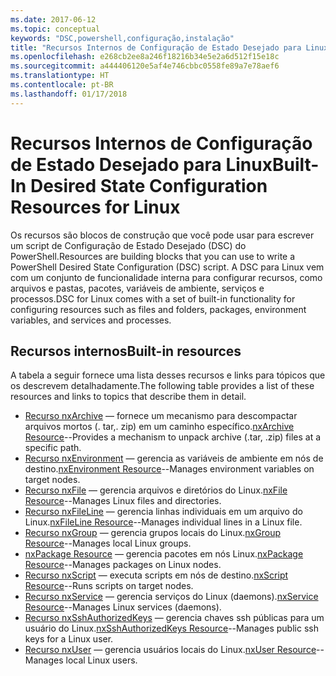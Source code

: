 ```yaml
---
ms.date: 2017-06-12
ms.topic: conceptual
keywords: "DSC,powershell,configuração,instalação"
title: "Recursos Internos de Configuração de Estado Desejado para Linux"
ms.openlocfilehash: e268cb2ee8a246f18216b34e5e2a6d512f15e18c
ms.sourcegitcommit: a444406120e5af4e746cbbc0558fe89a7e78aef6
ms.translationtype: HT
ms.contentlocale: pt-BR
ms.lasthandoff: 01/17/2018
---
```

# <a name="built-in-desired-state-configuration-resources-for-linux"></a><span data-ttu-id="cbd70-103">Recursos Internos de Configuração de Estado Desejado para Linux</span><span class="sxs-lookup"><span data-stu-id="cbd70-103">Built-In Desired State Configuration Resources for Linux</span></span>

<span data-ttu-id="cbd70-104">Os recursos são blocos de construção que você pode usar para escrever um script de Configuração de Estado Desejado (DSC) do PowerShell.</span><span class="sxs-lookup"><span data-stu-id="cbd70-104">Resources are building blocks that you can use to write a PowerShell Desired State Configuration (DSC) script.</span></span> <span data-ttu-id="cbd70-105">A DSC para Linux vem com um conjunto de funcionalidade interna para configurar recursos, como arquivos e pastas, pacotes, variáveis de ambiente, serviços e processos.</span><span class="sxs-lookup"><span data-stu-id="cbd70-105">DSC for Linux comes with a set of built-in functionality for configuring resources such as files and folders, packages, environment variables, and services and processes.</span></span>

## <a name="built-in-resources"></a><span data-ttu-id="cbd70-106">Recursos internos</span><span class="sxs-lookup"><span data-stu-id="cbd70-106">Built-in resources</span></span> 

<span data-ttu-id="cbd70-107">A tabela a seguir fornece uma lista desses recursos e links para tópicos que os descrevem detalhadamente.</span><span class="sxs-lookup"><span data-stu-id="cbd70-107">The following table provides a list of these resources and links to topics that describe them in detail.</span></span>

* <span data-ttu-id="cbd70-108">[Recurso nxArchive](lnxArchiveResource.md) — fornece um mecanismo para descompactar arquivos mortos (. tar,. zip) em um caminho específico.</span><span class="sxs-lookup"><span data-stu-id="cbd70-108">[nxArchive Resource](lnxArchiveResource.md)--Provides a mechanism to unpack archive (.tar, .zip) files at a specific path.</span></span>
* <span data-ttu-id="cbd70-109">[Recurso nxEnvironment](lnxEnvironmentResource.md) — gerencia as variáveis de ambiente em nós de destino.</span><span class="sxs-lookup"><span data-stu-id="cbd70-109">[nxEnvironment Resource](lnxEnvironmentResource.md)--Manages environment variables on target nodes.</span></span> 
* <span data-ttu-id="cbd70-110">[Recurso nxFile](lnxFileResource.md) — gerencia arquivos e diretórios do Linux.</span><span class="sxs-lookup"><span data-stu-id="cbd70-110">[nxFile Resource](lnxFileResource.md)--Manages Linux files and directories.</span></span> 
* <span data-ttu-id="cbd70-111">[Recurso nxFileLine](lnxFileLineResource.md) — gerencia linhas individuais em um arquivo do Linux.</span><span class="sxs-lookup"><span data-stu-id="cbd70-111">[nxFileLine Resource](lnxFileLineResource.md)--Manages individual lines in a Linux file.</span></span> 
* <span data-ttu-id="cbd70-112">[Recurso nxGroup](lnxGroupResource.md) — gerencia grupos locais do Linux.</span><span class="sxs-lookup"><span data-stu-id="cbd70-112">[nxGroup Resource](lnxGroupResource.md)--Manages local Linux groups.</span></span> 
* <span data-ttu-id="cbd70-113">[nxPackage Resource](lnxPackageResource.md) — gerencia pacotes em nós Linux.</span><span class="sxs-lookup"><span data-stu-id="cbd70-113">[nxPackage Resource](lnxPackageResource.md)--Manages packages on Linux nodes.</span></span>
* <span data-ttu-id="cbd70-114">[Recurso nxScript](lnxScriptResource.md) — executa scripts em nós de destino.</span><span class="sxs-lookup"><span data-stu-id="cbd70-114">[nxScript Resource](lnxScriptResource.md)--Runs scripts on target nodes.</span></span>
* <span data-ttu-id="cbd70-115">[Recurso nxService](lnxServiceResource.md) — gerencia serviços do Linux (daemons).</span><span class="sxs-lookup"><span data-stu-id="cbd70-115">[nxService Resource](lnxServiceResource.md)--Manages Linux services (daemons).</span></span>
* <span data-ttu-id="cbd70-116">[Recurso nxSshAuthorizedKeys](lnxSshAuthorizedKeysResource.md) — gerencia chaves ssh públicas para um usuário do Linux.</span><span class="sxs-lookup"><span data-stu-id="cbd70-116">[nxSshAuthorizedKeys Resource](lnxSshAuthorizedKeysResource.md)--Manages public ssh keys for a Linux user.</span></span> 
* <span data-ttu-id="cbd70-117">[Recurso nxUser](lnxUserResource.md) — gerencia usuários locais do Linux.</span><span class="sxs-lookup"><span data-stu-id="cbd70-117">[nxUser Resource](lnxUserResource.md)--Manages local Linux users.</span></span> 
  
